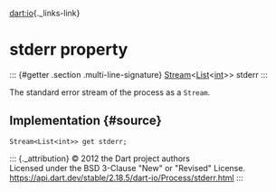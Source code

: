 [dart:io](../../dart-io/dart-io-library){._links-link}

stderr property
===============

::: {#getter .section .multi-line-signature}
[Stream](../../dart-async/stream-class)\<[List](../../dart-core/list-class)\<[int](../../dart-core/int-class)\>\>
stderr
:::

The standard error stream of the process as a `Stream`.

Implementation {#source}
--------------

``` {.language-dart data-language="dart"}
Stream<List<int>> get stderr;
```

::: {._attribution}
© 2012 the Dart project authors\
Licensed under the BSD 3-Clause \"New\" or \"Revised\" License.\
<https://api.dart.dev/stable/2.18.5/dart-io/Process/stderr.html>
:::
